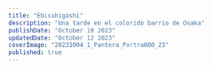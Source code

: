 ```yaml
---
title: "Ebisuhigashi"
description: "Una tarde en el colorido barrio de Osaka"
publishDate: "October 10 2023"
updatedDate: "October 12 2023"
coverImage: "20231004_1_Pantera_Portra800_23"
published: true
---
```

